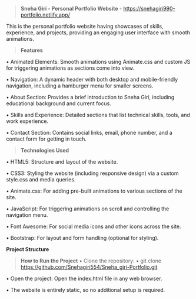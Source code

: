 > **Sneha Giri - Personal Portfolio Website** - https://snehagiri990-portfolio.netlify.app/

This is the personal portfolio website having showcases of skills, experience, and projects, providing an engaging user interface with smooth animations.

> **Features**

•	Animated Elements: Smooth animations using Animate.css and custom JS for triggering animations as sections come into view.

•	Navigation: A dynamic header with both desktop and mobile-friendly navigation, including a hamburger menu for smaller screens.

•	About Section: Provides a brief introduction to Sneha Giri, including educational background and current focus.

•	Skills and Experience: Detailed sections that list technical skills, tools, and work experience.

•	Contact Section: Contains social links, email, phone number, and a contact form for getting in touch.

> **Technologies Used**

•	HTML5: Structure and layout of the website.

•	CSS3: Styling the website (including responsive design) via a custom style.css and media queries.

•	Animate.css: For adding pre-built animations to various sections of the site.

•	JavaScript: For triggering animations on scroll and controlling the navigation menu.

•	Font Awesome: For social media icons and other icons across the site.

•	Bootstrap: For layout and form handling (optional for styling).

**Project Structure**

> **How to Run the Project**
•	Clone the repository:
•	git clone https://github.com/Snehagiri554/Sneha_giri-Portfolio.git

•	Open the project: Open the index.html file in any web browser. 

•	The website is entirely static, so no additional setup is required.


